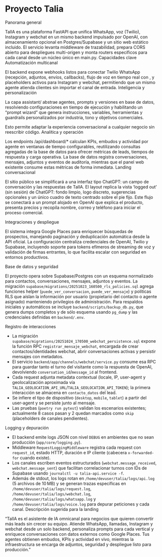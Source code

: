 # Proyecto Talia

Panorama general

TalIA es una plataforma FastAPI que unifica WhatsApp, voz (Twilio), Instagram y webchat en un mismo backend impulsado por OpenAI, con almacenamiento opcional en Postgres/Supabase y un sitio web estático incluido.
El servicio levanta middleware de trazabilidad, prepara CORS abierto para despliegues multi-origen y monta routers específicos para cada canal desde un núcleo único en main.py.
Capacidades clave
Automatización multicanal

El backend expone webhooks listos para conectar Twilio WhatsApp (recepción, adjuntos, envíos, callbacks), flujo de voz en tiempo real con <Connect><Stream>, y placeholders activos para Instagram y webchat, permitiendo que un mismo agente atienda clientes sin importar el canal de entrada.
Inteligencia y personalización

La capa assistant/ abstrae agentes, prompts y versiones en base de datos, resolviendo configuraciones en tiempo de ejecución y habilitando un “prompt wizard” que genera instrucciones, variables, herramientas y guardrails personalizados por industria, tono y objetivos comerciales.

Esto permite adaptar la experiencia conversacional a cualquier negocio sin reescribir código.
Analítica y operación

Los endpoints /api/dashboard/* calculan KPIs, embudos y actividad por agente en ventanas de tiempo configurables, reutilizando consultas agregadas de la base de datos para ofrecer métricas de leads, tiempos de respuesta y carga operativa.
La base de datos registra conversaciones, mensajes, adjuntos y eventos de auditoría, mientras que el panel web existente consume estas métricas de forma inmediata.
Landing conversacional

El sitio público se simplificará a una interfaz tipo ChatGPT: un campo de conversación y las respuestas de TalIA. El layout replica la vista ‘logged out’ (sin sesión) de ChatGPT: fondo limpio, logo discreto, sugerencias opcionales y un único cuadro de texto centrado sobre el pie fijo. Este flujo se conectará a un prompt alojado en OpenAI que explica el producto, presenta precios y recopila nombre, correo y teléfono para iniciar el proceso comercial.

Integraciones y despliegue

El sistema integra Google Places para enriquecer búsquedas de prospectos, manejando paginación y deduplicación automática desde la API oficial.
La configuración centraliza credenciales de OpenAI, Twilio y Supabase, incluyendo soporte para tokens efímeros de streaming de voz y validación de firmas entrantes, lo que facilita escalar con seguridad en entornos productivos.

Base de datos y seguridad

El proyecto opera sobre Supabase/Postgres con un esquema normalizado para contactos, conversaciones, mensajes, adjuntos y eventos. La migración `supabase/migrations/20251023_160500_rls_policies.sql` agrega funciones helper (`puede_ver_conversacion`, `puede_ver_mensaje`) y políticas RLS que aíslan la información por usuario (propietario del contacto o agente asignado) manteniendo privilegios de administración. Para respaldos iniciales y automáticos se incluye `backend/scripts/backup_db.py`, que genera dumps completos y de sólo esquema usando `pg_dump` y las credenciales definidas en `backend/.env`.

Registro de interacciones

- La migración `supabase/migrations/20251024_170500_webchat_persistence.sql` expone la función RPC `registrar_mensaje_webchat`, encargada de crear contactos/identidades webchat, abrir conversaciones activas y persistir mensajes con metadatos.
- El servicio `backend/app/channels/webchat/service.py` consume esa RPC para guardar tanto el turno del visitante como la respuesta de OpenAI, devolviendo `conversation_id`/`message_id` al frontend.
- Cada request adjunta metadata contextual (locale, IP, user-agent y geolocalización aproximada vía `TALIA_GEOLOCATION_API_URL`/`TALIA_GEOLOCATION_API_TOKEN`); la primera interacción se almacena en `contacto_datos` del lead.
- Se infiere el tipo de dispositivo (`desktop`, `mobile`, `tablet`) a partir del user-agent y se persiste junto al mensaje.
- Las pruebas (`poetry run pytest`) validan los escenarios existentes; actualmente 8 casos pasan y 2 quedan marcados como `skip` (placeholders de canales pendientes).

Logging y depuración

- El backend emite logs JSON con nivel `DEBUG` en ambientes que no sean producción (`app/core/logging.py`).
- Middleware `RequestLoggingMiddleware` registra cada request con `request_id`, estado HTTP, duración e IP cliente (cabecera `x-forwarded-for` cuando existe).
- Los canales escriben eventos estructurados (`webchat.message_received`, `webchat.message_sent`) que facilitan correlacionar turnos con IDs de Supabase usando `journalctl -u talia-api.service -f`.
- Además de stdout, los logs rotan en `/home/devuser/talia/logs/api.log` (5 archivos de 10 MB) y se generan trazas específicas en `/home/devuser/talia/logs/request.log`, `/home/devuser/talia/logs/webchat.log`, `/home/devuser/talia/logs/whatsapp.log` y `/home/devuser/talia/logs/voice.log` para depurar peticiones y cada canal.
Descripción sugerida para la landing

“TalIA es el asistente de IA omnicanal para negocios que quieren convertir más leads sin crecer su equipo. Atiende WhatsApp, llamadas, Instagram y webchat desde un solo backend, personaliza prompts para cada vertical y enriquece conversaciones con datos externos como Google Places. Tus agentes obtienen embudos, KPIs y actividad en vivo, mientras la infraestructura se encarga de adjuntos, seguridad y despliegue listo para producción.”
